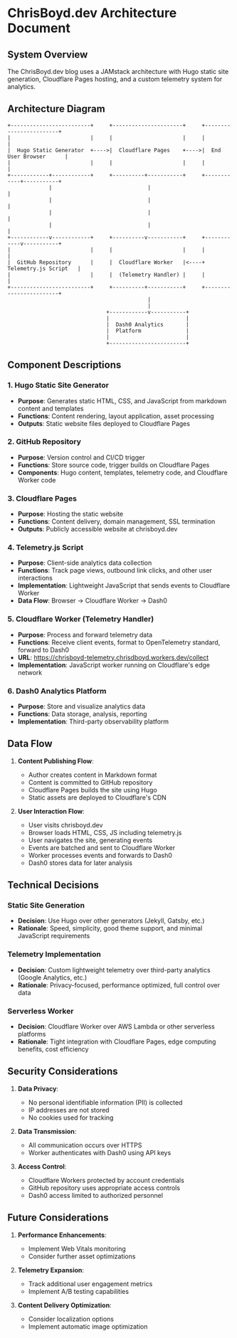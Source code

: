 # ChrisBoyd.dev Architecture Document

## System Overview

The ChrisBoyd.dev blog uses a JAMstack architecture with Hugo static site generation, Cloudflare Pages hosting, and a custom telemetry system for analytics.

## Architecture Diagram

```
+-------------------------+     +----------------------+     +------------------------+
|                         |     |                      |     |                        |
|  Hugo Static Generator  +---->|  Cloudflare Pages    +---->|  End User Browser      |
|                         |     |                      |     |                        |
+------------+------------+     +----------+-----------+     +------------+-----------+
             |                              |                              |
             |                              |                              |
             |                              |                              |
             |                              |                              |
+------------v------------+     +----------v-----------+     +------------v-----------+
|                         |     |                      |     |                        |
|  GitHub Repository      |     |  Cloudflare Worker   |<----+  Telemetry.js Script   |
|                         |     |  (Telemetry Handler) |     |                        |
+-------------------------+     +----------+-----------+     +------------------------+
                                            |
                                            |
                               +------------v-----------+
                               |                        |
                               |  Dash0 Analytics       |
                               |  Platform              |
                               |                        |
                               +------------------------+
```

## Component Descriptions

### 1. Hugo Static Site Generator
- **Purpose**: Generates static HTML, CSS, and JavaScript from markdown content and templates
- **Functions**: Content rendering, layout application, asset processing
- **Outputs**: Static website files deployed to Cloudflare Pages

### 2. GitHub Repository
- **Purpose**: Version control and CI/CD trigger
- **Functions**: Store source code, trigger builds on Cloudflare Pages
- **Components**: Hugo content, templates, telemetry code, and Cloudflare Worker code

### 3. Cloudflare Pages
- **Purpose**: Hosting the static website
- **Functions**: Content delivery, domain management, SSL termination
- **Outputs**: Publicly accessible website at chrisboyd.dev

### 4. Telemetry.js Script
- **Purpose**: Client-side analytics data collection
- **Functions**: Track page views, outbound link clicks, and other user interactions
- **Implementation**: Lightweight JavaScript that sends events to Cloudflare Worker
- **Data Flow**: Browser → Cloudflare Worker → Dash0

### 5. Cloudflare Worker (Telemetry Handler)
- **Purpose**: Process and forward telemetry data
- **Functions**: Receive client events, format to OpenTelemetry standard, forward to Dash0
- **URL**: https://chrisboyd-telemetry.chrisdboyd.workers.dev/collect
- **Implementation**: JavaScript worker running on Cloudflare's edge network

### 6. Dash0 Analytics Platform
- **Purpose**: Store and visualize analytics data
- **Functions**: Data storage, analysis, reporting
- **Implementation**: Third-party observability platform

## Data Flow

1. **Content Publishing Flow**:
   - Author creates content in Markdown format
   - Content is committed to GitHub repository
   - Cloudflare Pages builds the site using Hugo
   - Static assets are deployed to Cloudflare's CDN

2. **User Interaction Flow**:
   - User visits chrisboyd.dev
   - Browser loads HTML, CSS, JS including telemetry.js
   - User navigates the site, generating events
   - Events are batched and sent to Cloudflare Worker
   - Worker processes events and forwards to Dash0
   - Dash0 stores data for later analysis

## Technical Decisions

### Static Site Generation
- **Decision**: Use Hugo over other generators (Jekyll, Gatsby, etc.)
- **Rationale**: Speed, simplicity, good theme support, and minimal JavaScript requirements

### Telemetry Implementation
- **Decision**: Custom lightweight telemetry over third-party analytics (Google Analytics, etc.)
- **Rationale**: Privacy-focused, performance optimized, full control over data

### Serverless Worker
- **Decision**: Cloudflare Worker over AWS Lambda or other serverless platforms
- **Rationale**: Tight integration with Cloudflare Pages, edge computing benefits, cost efficiency

## Security Considerations

1. **Data Privacy**:
   - No personal identifiable information (PII) is collected
   - IP addresses are not stored
   - No cookies used for tracking

2. **Data Transmission**:
   - All communication occurs over HTTPS
   - Worker authenticates with Dash0 using API keys

3. **Access Control**:
   - Cloudflare Workers protected by account credentials
   - GitHub repository uses appropriate access controls
   - Dash0 access limited to authorized personnel

## Future Considerations

1. **Performance Enhancements**:
   - Implement Web Vitals monitoring
   - Consider further asset optimizations

2. **Telemetry Expansion**:
   - Track additional user engagement metrics
   - Implement A/B testing capabilities

3. **Content Delivery Optimization**:
   - Consider localization options
   - Implement automatic image optimization 